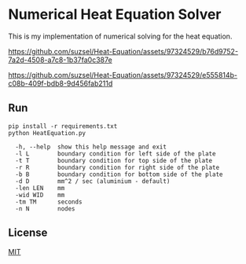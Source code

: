 # Numerical Heat Equation Solver
This is my implementation of numerical solving for the heat equation.


https://github.com/suzsel/Heat-Equation/assets/97324529/b76d9752-7a2d-4508-a7c8-1b37fa0c387e


https://github.com/suzsel/Heat-Equation/assets/97324529/e555814b-c08b-409f-bdb8-9d456fab211d



## Run
```console
pip install -r requirements.txt
python HeatEquation.py
```

```console
  -h, --help  show this help message and exit
  -l L        boundary condition for left side of the plate
  -t T        boundary condition for top side of the plate
  -r R        boundary condition for right side of the plate
  -b B        boundary condition for bottom side of the plate
  -d D        mm^2 / sec (aluminium - default)
  -len LEN    mm
  -wid WID    mm
  -tm TM      seconds
  -n N        nodes
```

## License

[MIT](https://choosealicense.com/licenses/mit/)

